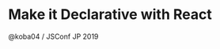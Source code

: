 <!-- classes: title -->

<!-- note
Good evening everyone!
My name is Toru Kobayashi.
I'm here to show you how to "Make it Declrative with React"

I'm sure that many developers use React to build single page applications.
But you might not know that React has some interesting usecases other than for building user interfaces.
I'm going to show you some ideas using React, which I've learned while contributing to React.

Before going over the agenda, I'd like to quickly introduce myself in more detail.

このトークは英語で行いますが、日本語でも補足を入れていきます。
-->

# Make it Declarative with React

@koba04 / JSConf JP 2019